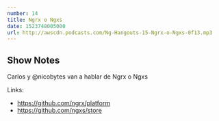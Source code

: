 ```yaml
---
number: 14
title: Ngrx o Ngxs
date: 1523748005000
url: http://awscdn.podcasts.com/Ng-Hangouts-15-Ngrx-o-Ngxs-0f13.mp3
---
```


## Show Notes

Carlos y @nicobytes van a hablar de Ngrx o Ngxs

Links:

- https://github.com/ngrx/platform
- https://github.com/ngxs/store
